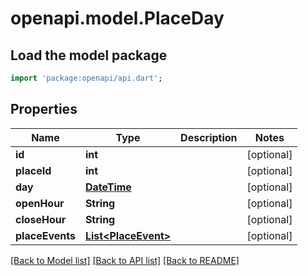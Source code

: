# openapi.model.PlaceDay

## Load the model package
```dart
import 'package:openapi/api.dart';
```

## Properties
Name | Type | Description | Notes
------------ | ------------- | ------------- | -------------
**id** | **int** |  | [optional] 
**placeId** | **int** |  | [optional] 
**day** | [**DateTime**](DateTime.md) |  | [optional] 
**openHour** | **String** |  | [optional] 
**closeHour** | **String** |  | [optional] 
**placeEvents** | [**List&lt;PlaceEvent&gt;**](PlaceEvent.md) |  | [optional] 

[[Back to Model list]](../README.md#documentation-for-models) [[Back to API list]](../README.md#documentation-for-api-endpoints) [[Back to README]](../README.md)



